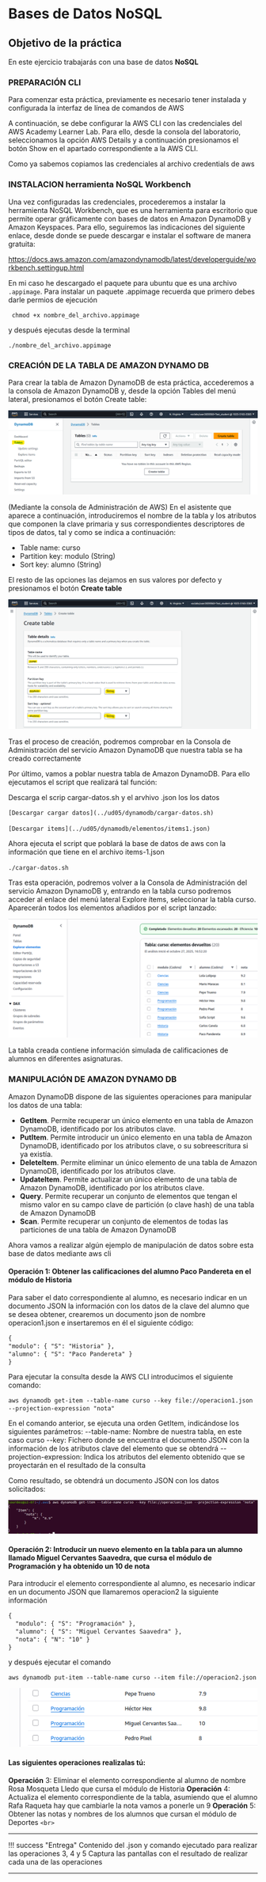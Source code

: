 # Bases de Datos NoSQL

## Objetivo de la práctica

En este ejercicio trabajarás con una base de datos **NoSQL**

### PREPARACIÓN CLI

Para comenzar esta práctica, previamente es necesario tener instalada y configurada la interfaz de línea de comandos de AWS

A continuación, se debe configurar la AWS CLI con las credenciales del AWS Academy Learner Lab. Para ello, desde la  consola del laboratorio, seleccionamos la opción AWS Details y a continuación presionamos el botón Show en el apartado correspondiente a la AWS CLI.

Como ya sabemos copiamos las credenciales al archivo credentials de aws

### INSTALACION herramienta NoSQL Workbench

Una vez configuradas las credenciales, procederemos a instalar la herramienta NoSQL Workbench, que es una herramienta para escritorio que permite operar gráficamente con bases de datos en Amazon DynamoDB y Amazon Keyspaces. Para ello, seguiremos las indicaciones del siguiente enlace, desde donde se puede descargar e instalar el software de manera gratuita:

https://docs.aws.amazon.com/amazondynamodb/latest/developerguide/workbench.settingup.html

En mi caso he descargado el paquete para ubuntu que es una archivo `.appimage`. Para instalar un paquete .appimage recuerda que primero debes darle permios de ejecución

```
 chmod +x nombre_del_archivo.appimage
```

y después ejecutas desde la terminal

```
./nombre_del_archivo.appimage
```

### CREACIÓN DE LA TABLA DE AMAZON DYNAMO DB

Para crear la tabla de Amazon DynamoDB de esta práctica, accederemos a la consola de Amazon DynamoDB y, desde la opción Tables del menú lateral, presionamos el botón Create table:

<img src="../images/ud05/bbdd_p1.png">

(Mediante la consola de Administración de AWS) En el asistente que aparece a continuación, introduciremos el nombre de la tabla y los atributos que componen la clave primaria y sus correspondientes descriptores de tipos de datos, tal y como se indica a continuación:

* Table name: curso
* Partition key: modulo (String)
* Sort key: alumno (String)

El resto de las opciones las dejamos en sus valores por defecto y presionamos el botón **Create table**

<img src="../images/ud05/bbdd_p2.png">

Tras el proceso de creación, podremos comprobar en la Consola de Administración del servicio Amazon DynamoDB que nuestra tabla se ha creado correctamente

Por último, vamos a poblar nuestra tabla de Amazon DynamoDB. Para ello ejecutamos el script que realizará tal función:

Descarga el scrip cargar-datos.sh y el arvhivo .json los los datos

```
[Descargar cargar datos](../ud05/dynamodb/cargar-datos.sh)  

[Descargar items](../ud05/dynamodb/elementos/items1.json)

```

Ahora ejecuta el script que poblará la base de datos de aws con la información que tiene en el archivo items-1.json

`./cargar-datos.sh`

Tras esta operación, podremos volver a la Consola de Administración del servicio Amazon DynamoDB y, entrando en la tabla curso podremos acceder al enlace del menú lateral Explore ítems, seleccionar la tabla curso. Aparecerán todos los elementos añadidos por el script lanzado:

<img src="../images/ud05/bbdd-dyn1.png">

La tabla creada contiene información simulada de calificaciones de alumnos en diferentes asignaturas.

### MANIPULACIÓN DE AMAZON DYNAMO DB

Amazon DynamoDB dispone de las siguientes operaciones para manipular los datos de una tabla:

* **GetItem**. Permite recuperar un único elemento en una tabla de Amazon DynamoDB, identificado por los atributos clave.
* **PutItem**. Permite introducir un único elemento en una tabla de Amazon DynamoDB, identificado por los atributos clave, o su sobreescritura si ya existía.
* **DeleteItem**. Permite eliminar un único elemento de una tabla de Amazon DynamoDB, identificado por los atributos clave.
* **UpdateItem**. Permite actualizar un único elemento de una tabla de Amazon DynamoDB, identificado por los atributos clave.
* **Query**. Permite recuperar un conjunto de elementos que tengan el mismo valor en su campo clave de partición (o clave hash) de una tabla de Amazon DynamoDB
* **Scan**. Permite recuperar un conjunto de elementos de todas las particiones de una tabla de
  Amazon DynamoDB

Ahora vamos a realizar algún ejemplo de manipulación de datos sobre esta base de datos mediante aws cli

#### Operación 1: Obtener las calificaciones del alumno Paco Pandereta en el módulo de Historia

Para saber el dato correspondiente al alumno, es necesario indicar en un documento JSON la información con los datos de la clave del alumno que se desea obtener, crearemos un documento json de nombre operacion1.json e insertaremos en él el siguiente código:

```
{
"modulo": { "S": "Historia" },
"alumno": { "S": "Paco Pandereta" }
}
```

Para ejecutar la consulta desde la AWS CLI introducimos el siguiente comando:

```
aws dynamodb get-item --table-name curso --key file://operacion1.json --projection-expression "nota"
```

En el comando anterior, se ejecuta una orden GetItem, indicándose los siguientes parámetros:
--table-name: Nombre de nuestra tabla, en este caso curso
--key: Fichero donde se encuentra el documento JSON con la información de los atributos clave del elemento que se obtendrá
--projection-expression: Indica los atributos del elemento obtenido que se proyectarán en el resultado de la consulta

Como resultado, se obtendrá un documento JSON con los datos solicitados:

<img src="../images/ud05/bbdd-dyn2.png">

#### Operación 2: Introducir un nuevo elemento en la tabla para un alumno llamado Miguel Cervantes Saavedra, que cursa el módulo de Programación y ha obtenido un 10 de nota

Para introducir el elemento correspondiente al alumno, es necesario indicar en un documento JSON que llamaremos operacion2 la siguiente información

```
{
  "modulo": { "S": "Programación" },
  "alumno": { "S": "Miguel Cervantes Saavedra" },
  "nota": { "N": "10" }
}
```

y después ejecutar el comando

```
aws dynamodb put-item --table-name curso --item file://operacion2.json
```

<img src="../images/ud05/bbdd-dyn3.png">

#### Las siguientes operaciones realizalas tú:

**Operación** 3: Eliminar el elemento correspondiente al alumno de nombre Rosa Mosqueta Lledo que cursa el módulo de Historia
**Operación** 4: Actualiza el elemento correspondiente de la tabla, asumiendo que el alumno Rafa Raqueta hay que cambiarle la nota vamos a ponerle un 9
**Operación** 5: Obtener las notas y nombres de los alumnos que cursan el módulo de Deportes
`<br>`

---

!!! success "Entrega"
    Contenido del .json y comando ejecutado para realizar las operaciones 3, 4 y 5
    Captura las pantallas con el resultado de realizar cada una de las operaciones

---
